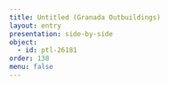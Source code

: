 ```yaml
---
title: Untitled (Granada Outbuildings)
layout: entry
presentation: side-by-side
object:
  - id: ptl-26181
order: 138
menu: false
---
```








